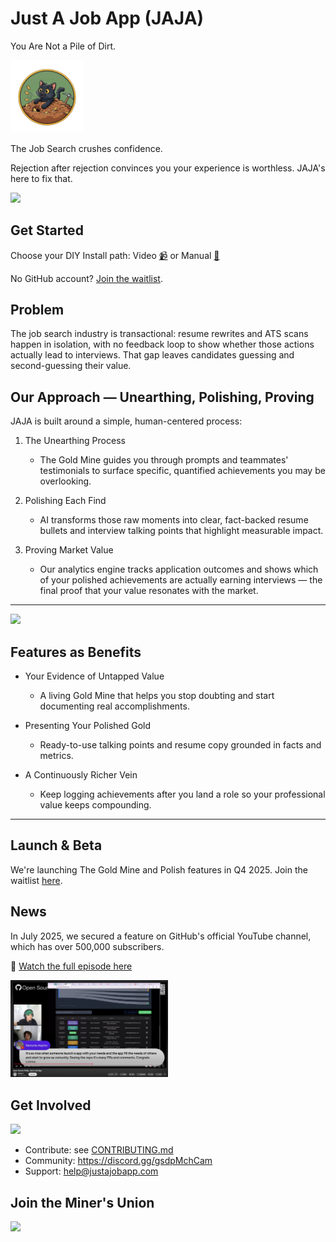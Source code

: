 # Just A Job App (JAJA)

You Are Not a Pile of Dirt.

<img width="23%" height="23%" alt="Logo" src="frontend/public/logo.png" />

The Job Search crushes confidence.

Rejection after rejection convinces you your experience is worthless. JAJA's here to fix that.

[![](https://img.shields.io/static/v1?label=Sponsor&message=%E2%9D%A4&logo=GitHub&color=%23fe8e86)](https://github.com/sponsors/lnovitz)

## Get Started

Choose your DIY Install path: Video [📹](https://github.com/just-a-job-app/jobseeker-analytics?tab=contributing-ov-file#-video-tutorial-diy-install) or Manual [📖](https://github.com/just-a-job-app/jobseeker-analytics?tab=contributing-ov-file#-written-tutorial-diy-install)

No GitHub account? [Join the waitlist](https://app.formbricks.com/s/cmf667qha4ahcyg01nu13lsgo).

## Problem

The job search industry is transactional: resume rewrites and ATS scans happen in isolation, with no feedback loop to show whether those actions actually lead to interviews. That gap leaves candidates guessing and second-guessing their value.

## Our Approach — Unearthing, Polishing, Proving

JAJA is built around a simple, human-centered process:

1. The Unearthing Process  
   - The Gold Mine guides you through prompts and teammates' testimonials to surface specific, quantified achievements you may be overlooking.

2. Polishing Each Find  
   - AI transforms those raw moments into clear, fact-backed resume bullets and interview talking points that highlight measurable impact.

3. Proving Market Value  
   - Our analytics engine tracks application outcomes and shows which of your polished achievements are actually earning interviews — the final proof that your value resonates with the market.

---
[![](https://img.shields.io/static/v1?label=Sponsor&message=%E2%9D%A4&logo=GitHub&color=%23fe8e86)](https://github.com/sponsors/lnovitz)


## Features as Benefits

- Your Evidence of Untapped Value  
  - A living Gold Mine that helps you stop doubting and start documenting real accomplishments.

- Presenting Your Polished Gold  
  - Ready-to-use talking points and resume copy grounded in facts and metrics.

- A Continuously Richer Vein  
  - Keep logging achievements after you land a role so your professional value keeps compounding.

---

## Launch & Beta

We're launching The Gold Mine and Polish features in Q4 2025. Join the waitlist [here](https://app.formbricks.com/s/cmf667qha4ahcyg01nu13lsgo).

## News 

In July 2025, we secured a feature on GitHub's official YouTube channel, which has over 500,000 subscribers.

🎥 [Watch the full episode here](https://youtu.be/sbzKMVaYHZw?list=PL0ZEIUccq0tD_c7gV0lAMXDXl-xK4pxch&t=1260) 


<img width="50%" height="50%" alt="GitHubFeatureYouTube" src="frontend/public/contributors/GitHubFeatureYouTube.png" />


## Get Involved

[![](https://img.shields.io/static/v1?label=Sponsor&message=%E2%9D%A4&logo=GitHub&color=%23fe8e86)](https://github.com/sponsors/lnovitz)

- Contribute: see [CONTRIBUTING.md](https://github.com/just-a-job-app/jobseeker-analytics?tab=contributing-ov-file#welcome-to-do-it-yourself-diy-install)  
- Community: https://discord.gg/gsdpMchCam  
- Support: help@justajobapp.com


## Join the Miner's Union

<a href="https://github.com/just-a-job-app/jobseeker-analytics/graphs/contributors">
  <img src="https://contrib.rocks/image?repo=just-a-job-app/jobseeker-analytics" />
</a>
